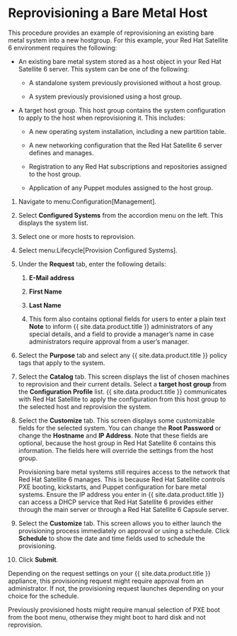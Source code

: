# Reprovisioning a Bare Metal Host

This procedure provides an example of reprovisioning an existing bare
metal system into a new hostgroup. For this example, your Red Hat
Satellite 6 environment requires the following:

  - An existing bare metal system stored as a host object in your Red
    Hat Satellite 6 server. This system can be one of the following:

      - A standalone system previously provisioned without a host group.

      - A system previously provisioned using a host group.

  - A target host group. This host group contains the system
    configuration to apply to the host when reprovisioning it. This
    includes:

      - A new operating system installation, including a new partition
        table.

      - A new networking configuration that the Red Hat Satellite 6
        server defines and manages.

      - Registration to any Red Hat subscriptions and repositories
        assigned to the host group.

      - Application of any Puppet modules assigned to the host group.

<!-- end list -->

1.  Navigate to menu:Configuration\[Management\].

2.  Select **Configured Systems** from the accordion menu on the left.
    This displays the system list.

3.  Select one or more hosts to reprovision.

4.  Select menu:Lifecycle\[Provision Configured Systems\].

5.  Under the **Request** tab, enter the following details:

    1.  **E-Mail address**

    2.  **First Name**

    3.  **Last Name**

    4.  This form also contains optional fields for users to enter a
        plain text **Note** to inform {{ site.data.product.title }} administrators of
        any special details, and a field to provide a manager’s name in
        case administrators require approval from a user’s manager.

6.  Select the **Purpose** tab and select any {{ site.data.product.title }} policy
    tags that apply to the system.

7.  Select the **Catalog** tab. This screen displays the list of chosen
    machines to reprovision and their current details. Select a **target
    host group** from the **Configuration Profile** list.
    {{ site.data.product.title }} communicates with Red Hat Satellite to apply the
    configuration from this host group to the selected host and
    reprovision the system.

8.  Select the **Customize** tab. This screen displays some customizable
    fields for the selected system. You can change the **Root Password**
    or change the **Hostname** and **IP Address**. Note that these
    fields are optional, because the host group in Red Hat Satellite 6
    contains this information. The fields here will override the
    settings from the host group.

    <div class="important">

    Provisioning bare metal systems still requires access to the network
    that Red Hat Satellite 6 manages. This is because Red Hat Satellite
    controls PXE booting, kickstarts, and Puppet configuration for bare
    metal systems. Ensure the IP address you enter in {{ site.data.product.title }}
    can access a DHCP service that Red Hat Satellite 6 provides either
    through the main server or through a Red Hat Satellite 6 Capsule
    server.

    </div>

9.  Select the **Customize** tab. This screen allows you to either
    launch the provisioning process immediately on approval or using a
    schedule. Click **Schedule** to show the date and time fields used
    to schedule the provisioning.

10. Click **Submit**.

Depending on the request settings on your {{ site.data.product.title }} appliance,
this provisioning request might require approval from an administrator.
If not, the provisioning request launches depending on your choice for
the schedule.

<div class="note">

Previously provisioned hosts might require manual selection of PXE boot
from the boot menu, otherwise they might boot to hard disk and not
reprovision.

</div>
